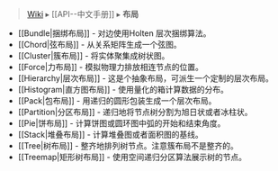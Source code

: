 > [Wiki](Home) ▸ [[API--中文手册]] ▸ **布局**

* [[Bundle|捆绑布局]] - 对边使用Holten 层次捆绑算法。
* [[Chord|弦布局]] - 从关系矩阵生成一个弦图。
* [[Cluster|簇布局]] - 将实体聚集成树状图。
* [[Force|力布局]] - 模拟物理力排放相连节点的位置。
* [[Hierarchy|层次布局]] - 这是个抽象布局，可派生一个定制的层次布局。
* [[Histogram|直方图布局]] - 使用量化的箱计算数据的分布。
* [[Pack|包布局]] - 用递归的圆形包装生成一个层次布局。
* [[Partition|分区布局]] - 递归地将节点树分割为旭日状或者冰柱状。
* [[Pie|饼布局]] - 计算饼图或圆环图中弧的开始和结束角度。
* [[Stack|堆叠布局]] - 计算堆叠图或者面积图的基线。
* [[Tree|树布局]] - 整齐地排列树节点。注意簇布局不是整齐的。
* [[Treemap|矩形树布局]] - 使用空间递归分区算法展示树的节点。